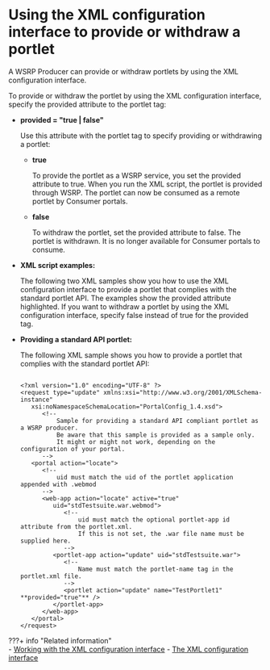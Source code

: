 # Using the XML configuration interface to provide or withdraw a portlet

A WSRP Producer can provide or withdraw portlets by using the XML configuration interface.

To provide or withdraw the portlet by using the XML configuration interface, specify the provided attribute to the portlet tag:

-   **provided = "true | false"**

    Use this attribute with the portlet tag to specify providing or withdrawing a portlet:

    -   **true**

        To provide the portlet as a WSRP service, you set the provided attribute to true. When you run the XML script, the portlet is provided through WSRP. The portlet can now be consumed as a remote portlet by Consumer portals.

    -   **false**

        To withdraw the portlet, set the provided attribute to false. The portlet is withdrawn. It is no longer available for Consumer portals to consume.


-   **XML script examples:**

    The following two XML samples show you how to use the XML configuration interface to provide a portlet that complies with the standard portlet API. The examples show the provided attribute highlighted. If you want to withdraw a portlet by using the XML configuration interface, specify false instead of true for the provided tag.

-   **Providing a standard API portlet:**

    The following XML sample shows you how to provide a portlet that complies with the standard portlet API:

    ```
    
    <?xml version="1.0" encoding="UTF-8" ?>
    <request type="update" xmlns:xsi="http://www.w3.org/2001/XMLSchema-instance"
       xsi:noNamespaceSchemaLocation="PortalConfig_1.4.xsd">
          <!-- 
              Sample for providing a standard API compliant portlet as a WSRP producer. 
              Be aware that this sample is provided as a sample only.
    		  It might or might not work, depending on the configuration of your portal. 
          --> 
       <portal action="locate">
          <!-- 
              uid must match the uid of the portlet application appended with .webmod 
          --> 
          <web-app action="locate" active="true" 
             uid="stdTestsuite.war.webmod">
                <!-- 
                    uid must match the optional portlet-app id attribute from the portlet.xml. 
                    If this is not set, the .war file name must be supplied here. 
                --> 
             <portlet-app action="update" uid="stdTestsuite.war">
                <!--
                    Name must match the portlet-name tag in the portlet.xml file. 
                --> 
                <portlet action="update" name="TestPortlet1" **provided="true"** /> 
             </portlet-app>
          </web-app>
       </portal>
    </request>
    
    ```

???+ info "Related information"  
    -   [Working with the XML configuration interface](../../../../../deploy_dx/manage/portal_admin_tools/xml_config_interface/working_xml_config_interface/index.md)
    -   [The XML configuration interface](../../../../../deploy_dx/manage/portal_admin_tools/xml_config_interface/index.md)

